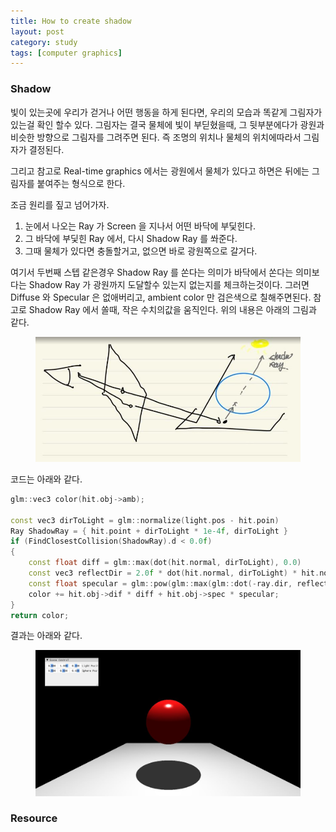 ```yaml
---
title: How to create shadow
layout: post
category: study
tags: [computer graphics]
---
```


### Shadow

빛이 있는곳에 우리가 걷거나 어떤 행동을 하게 된다면, 우리의 모습과 똑같게 그림자가 있는걸 확인 할수 있다. 그림자는 결국 물체에 빛이 부딛혔을때, 그 뒷부분에다가 광원과 비슷한 방향으로 그림자를 그려주면 된다. 즉 조명의 위치나 물체의 위치에따라서 그림자가 결정된다.

그리고 참고로 Real-time graphics 에서는 광원에서 물체가 있다고 하면은 뒤에는 그림자를 붙여주는 형식으로 한다.

조금 원리를 짚고 넘어가자.
1. 눈에서 나오는 Ray 가 Screen 을 지나서 어떤 바닥에 부딫힌다. 
2. 그 바닥에 부딫힌 Ray 에서, 다시 Shadow Ray 를 쏴준다.
3. 그때 물체가 있다면 충돌할거고, 없으면 바로 광원쪽으로 갈거다.

여기서 두번째 스텝 같은경우 Shadow Ray 를 쏜다는 의미가 바닥에서 쏜다는 의미보다는 Shadow Ray 가 광원까지 도달할수 있는지 없는지를 체크하는것이다. 그러면 Diffuse 와 Specular 은 없애버리고, ambient color 만 검은색으로 칠해주면된다.
참고로 Shadow Ray 에서 쏠때, 작은 수치의값을 움직인다. 위의 내용은 아래의 그림과 같다.

<figure>
  <img src = "../../../assets/img/photo/4-27-2023/shadow_ray.JPG">
</figure>

코드는 아래와 같다.

```c++
glm::vec3 color(hit.obj->amb);

const vec3 dirToLight = glm::normalize(light.pos - hit.poin)
Ray ShadowRay = { hit.point + dirToLight * 1e-4f, dirToLight }
if (FindClosestCollision(ShadowRay).d < 0.0f)
{
	const float diff = glm::max(dot(hit.normal, dirToLight), 0.0)
	const vec3 reflectDir = 2.0f * dot(hit.normal, dirToLight) * hit.normal - dirToLight;
	const float specular = glm::pow(glm::max(glm::dot(-ray.dir, reflectDir), 0.0f), hit.obj->alph)
	color += hit.obj->dif * diff + hit.obj->spec * specular;
}
return color;
```

결과는 아래와 같다.

<figure>
  <img src = "../../../assets/img/photo/4-27-2023/shadow.JPG">
</figure>

### Resource
